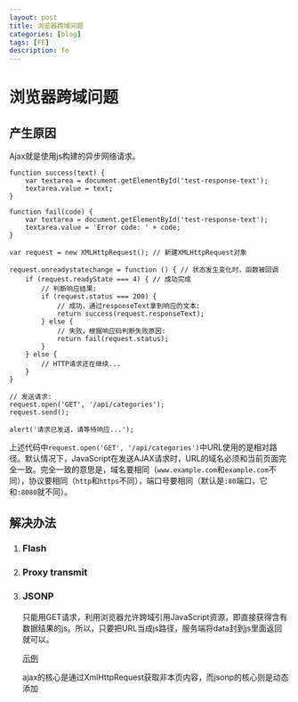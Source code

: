 ```yaml
---
layout: post
title: 浏览器跨域问题
categories: [blog]
tags: [FE]
description: fe
---
```


# 浏览器跨域问题

## 产生原因

Ajax就是使用js构建的异步网络请求。

```
function success(text) {
    var textarea = document.getElementById('test-response-text');
    textarea.value = text;
}

function fail(code) {
    var textarea = document.getElementById('test-response-text');
    textarea.value = 'Error code: ' + code;
}

var request = new XMLHttpRequest(); // 新建XMLHttpRequest对象

request.onreadystatechange = function () { // 状态发生变化时，函数被回调
    if (request.readyState === 4) { // 成功完成
        // 判断响应结果:
        if (request.status === 200) {
            // 成功，通过responseText拿到响应的文本:
            return success(request.responseText);
        } else {
            // 失败，根据响应码判断失败原因:
            return fail(request.status);
        }
    } else {
        // HTTP请求还在继续...
    }
}

// 发送请求:
request.open('GET', '/api/categories');
request.send();

alert('请求已发送，请等待响应...');
```

上述代码中`request.open('GET', '/api/categories')`中URL使用的是相对路径。默认情况下，JavaScript在发送AJAX请求时，URL的域名必须和当前页面完全一致。完全一致的意思是，域名要相同（`www.example.com`和`example.com`不同），协议要相同（`http`和`https`不同），端口号要相同（默认是`:80`端口，它和`:8080`就不同）。

## 解决办法

1. ### Flash

2. ### Proxy transmit

3. ### JSONP

   只能用GET请求，利用浏览器允许跨域引用JavaScript资源，即直接获得含有数据结果的js。所以，只要把URL当成js路径，服务端将data封到js里面返回就可以。

   [示例](http://www.cnblogs.com/dowinning/archive/2012/04/19/json-jsonp-jquery.html)

   ajax的核心是通过XmlHttpRequest获取非本页内容，而jsonp的核心则是动态添加<script>标签来调用服务器提供的js脚本。

   ​